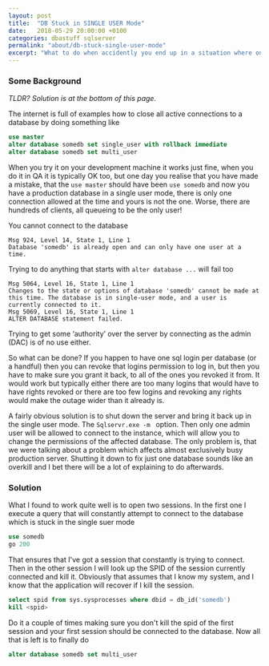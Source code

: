 ```yaml
---
layout: post
title:  "DB Stuck in SINGLE USER Mode"
date:   2018-05-29 20:00:00 +0100
categories: dbastuff sqlserver
permalink: "about/db-stuck-single-user-mode"
excerpt: "What to do when accidently you end up in a situation where one of your databases is stuck in SINGLE_USER mode and some other process is currenlty connected."
---
```

### Some Background 
_TLDR? Solution is at the bottom of this page._

The internet is full of examples how to close all active connections to a database by doing something like 

```sql
use master
alter database somedb set single_user with rollback immediate
alter database somedb set multi_user 
```

When you try it on your development machine it works just fine, when you do it in QA it is typically OK too, but one day you realise that you have made a mistake, that the `use master` should have been `use somedb` and now you have a production database in a single user mode, there is only one connection allowed at the time and yours is not the one. Worse, there are hundreds of clients, all queueing to be the only user!

You cannot connect to the database 
```
Msg 924, Level 14, State 1, Line 1
Database 'somedb' is already open and can only have one user at a time. 
```

Trying to do anything that starts with `alter database ...` will fail too
```
Msg 5064, Level 16, State 1, Line 1
Changes to the state or options of database 'somedb' cannot be made at this time. The database is in single-user mode, and a user is currently connected to it. 
Msg 5069, Level 16, State 1, Line 1
ALTER DATABASE statement failed. 
```

Trying to get some ‘authority’ over the server by connecting as the admin (DAC) is of no use either. 

So what can be done? If you happen to have one sql login per database (or a handful) then you can revoke that logins permission to log in, but then you have to make sure you grant it back, to all of the ones you revoked it from. It would work but typically either there are too many logins that would have to have rights revoked or there are too few logins and revoking any rights would make the outage wider than it already is. 

A fairly obvious solution is to shut down the server and bring it back up in the single user mode. The `Sqlservr.exe -m ` option. Then only one admin user will be allowed to connect to the instance, which will allow you to change the permissions of the affected database. The only problem is, that we were talking about a problem which affects almost exclusively busy production server. Shutting it down to fix just one database sounds like an overkill and I bet there will be a lot of explaining to do afterwards.  

### Solution

What I found to work quite well is to open two sessions. In the first one I execute a query that will constantly attempt to connect to the database which is stuck in the single suer mode 

```sql 
use somedb
go 200
```

That ensures that I've got a session that constantly is trying to connect. Then in the other session I will look up the SPID of the session currently connected and kill it. Obviously that assumes that I know my system, and I know that the application will recover if I kill the session. 

```sql 
select spid from sys.sysprocesses where dbid = db_id('somedb')
kill <spid>
```

Do it a couple of times making sure you don't kill the spid of the first session and your first session should be connected to the database. Now all that is left is to finally do 

```sql
alter database somedb set multi_user
```